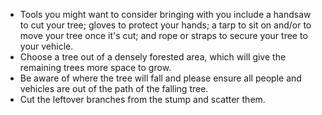 * Tools you might want to consider bringing with you include a handsaw to cut your tree; gloves to protect your hands; a tarp to sit on and/or to move your tree once it's cut; and rope or straps to secure your tree to your vehicle.
* Choose a tree out of a densely forested area, which will give the remaining trees more space to grow.
* Be aware of where the tree will fall and please ensure all people and vehicles are out of the path of the falling tree.
* Cut the leftover branches from the stump and scatter them.

